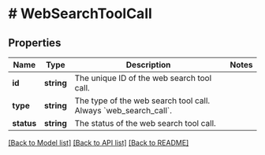 # # WebSearchToolCall

## Properties

Name | Type | Description | Notes
------------ | ------------- | ------------- | -------------
**id** | **string** | The unique ID of the web search tool call. |
**type** | **string** | The type of the web search tool call. Always &#x60;web_search_call&#x60;. |
**status** | **string** | The status of the web search tool call. |

[[Back to Model list]](../../README.md#models) [[Back to API list]](../../README.md#endpoints) [[Back to README]](../../README.md)

